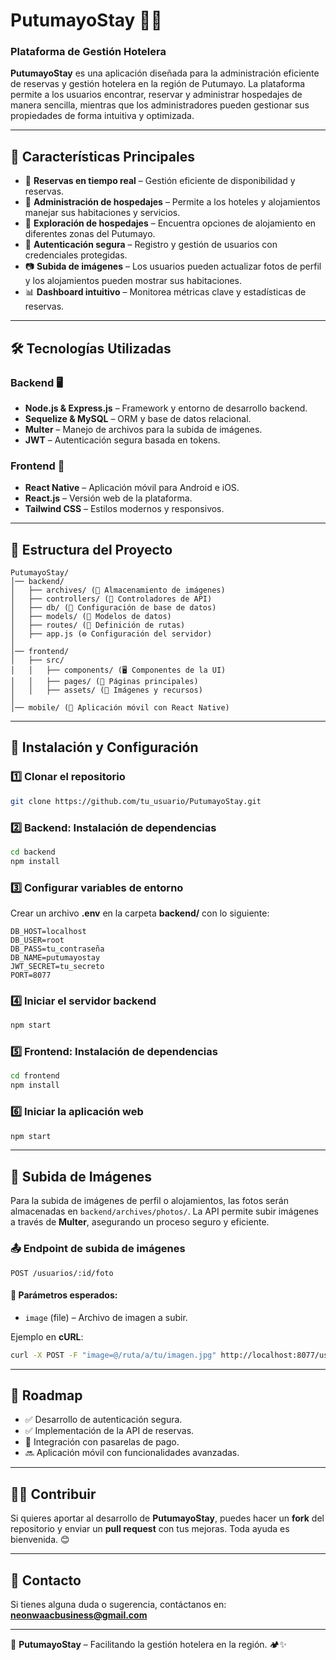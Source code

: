 # PutumayoStay 🏨🌿

### Plataforma de Gestión Hotelera

**PutumayoStay** es una aplicación diseñada para la administración eficiente de reservas y gestión hotelera en la región de Putumayo. La plataforma permite a los usuarios encontrar, reservar y administrar hospedajes de manera sencilla, mientras que los administradores pueden gestionar sus propiedades de forma intuitiva y optimizada.

---

## 🚀 Características Principales

- 📅 **Reservas en tiempo real** – Gestión eficiente de disponibilidad y reservas.
- 🏡 **Administración de hospedajes** – Permite a los hoteles y alojamientos manejar sus habitaciones y servicios.
- 📍 **Exploración de hospedajes** – Encuentra opciones de alojamiento en diferentes zonas del Putumayo.
- 🔐 **Autenticación segura** – Registro y gestión de usuarios con credenciales protegidas.
- 📷 **Subida de imágenes** – Los usuarios pueden actualizar fotos de perfil y los alojamientos pueden mostrar sus habitaciones.
- 📊 **Dashboard intuitivo** – Monitorea métricas clave y estadísticas de reservas.

---

## 🛠️ Tecnologías Utilizadas

### Backend 🖥️
- **Node.js & Express.js** – Framework y entorno de desarrollo backend.
- **Sequelize & MySQL** – ORM y base de datos relacional.
- **Multer** – Manejo de archivos para la subida de imágenes.
- **JWT** – Autenticación segura basada en tokens.

### Frontend 🎨
- **React Native** – Aplicación móvil para Android e iOS.
- **React.js** – Versión web de la plataforma.
- **Tailwind CSS** – Estilos modernos y responsivos.

---

## 📂 Estructura del Proyecto

```
PutumayoStay/
│── backend/
│   ├── archives/ (📁 Almacenamiento de imágenes)
│   ├── controllers/ (📂 Controladores de API)
│   ├── db/ (📂 Configuración de base de datos)
│   ├── models/ (📂 Modelos de datos)
│   ├── routes/ (📂 Definición de rutas)
│   ├── app.js (⚙️ Configuración del servidor)
│
│── frontend/
│   ├── src/
│   │   ├── components/ (🖥️ Componentes de la UI)
│   │   ├── pages/ (📄 Páginas principales)
│   │   ├── assets/ (🎨 Imágenes y recursos)
│
│── mobile/ (📱 Aplicación móvil con React Native)
```

---

## 🔧 Instalación y Configuración

### 1️⃣ Clonar el repositorio
```bash
git clone https://github.com/tu_usuario/PutumayoStay.git
```

### 2️⃣ Backend: Instalación de dependencias
```bash
cd backend
npm install
```

### 3️⃣ Configurar variables de entorno
Crear un archivo **.env** en la carpeta **backend/** con lo siguiente:
```
DB_HOST=localhost
DB_USER=root
DB_PASS=tu_contraseña
DB_NAME=putumayostay
JWT_SECRET=tu_secreto
PORT=8077
```

### 4️⃣ Iniciar el servidor backend
```bash
npm start
```

### 5️⃣ Frontend: Instalación de dependencias
```bash
cd frontend
npm install
```

### 6️⃣ Iniciar la aplicación web
```bash
npm start
```

---

## 📸 Subida de Imágenes

Para la subida de imágenes de perfil o alojamientos, las fotos serán almacenadas en `backend/archives/photos/`. La API permite subir imágenes a través de **Multer**, asegurando un proceso seguro y eficiente.

### 📤 Endpoint de subida de imágenes
```http
POST /usuarios/:id/foto
```
#### 📌 Parámetros esperados:
- `image` (file) – Archivo de imagen a subir.

Ejemplo en **cURL**:
```bash
curl -X POST -F "image=@/ruta/a/tu/imagen.jpg" http://localhost:8077/usuarios/1/foto
```

---

## 📅 Roadmap
- ✅ Desarrollo de autenticación segura.
- ✅ Implementación de la API de reservas.
- 🚧 Integración con pasarelas de pago.
- 🔜 Aplicación móvil con funcionalidades avanzadas.

---

## 👨‍💻 Contribuir
Si quieres aportar al desarrollo de **PutumayoStay**, puedes hacer un **fork** del repositorio y enviar un **pull request** con tus mejoras. Toda ayuda es bienvenida. 😊

---

## 📩 Contacto
Si tienes alguna duda o sugerencia, contáctanos en: **neonwaacbusiness@gmail.com**

---

📌 **PutumayoStay** – Facilitando la gestión hotelera en la región. 🏕️✨

